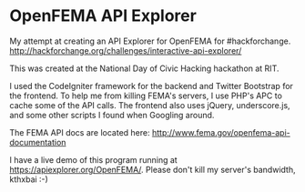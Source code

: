 OpenFEMA API Explorer
=====================

My attempt at creating an API Explorer for OpenFEMA for #hackforchange.  http://hackforchange.org/challenges/interactive-api-explorer/

This was created at the National Day of Civic Hacking hackathon at RIT.

I used the CodeIgniter framework for the backend and Twitter Bootstrap for the frontend.  To help me from killing FEMA's servers, I use PHP's APC to cache some of the API calls.  The frontend also uses jQuery, underscore.js, and some other scripts I found when Googling around.

The FEMA API docs are located here: http://www.fema.gov/openfema-api-documentation

I have a live demo of this program running at https://apiexplorer.org/OpenFEMA/.  Please don't kill my server's bandwidth, kthxbai :-)
